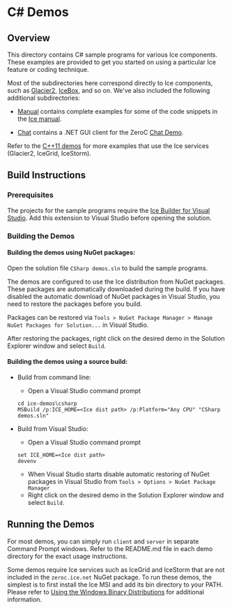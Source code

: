 # C# Demos

## Overview

This directory contains C# sample programs for various Ice components. These
examples are provided to get you started on using a particular Ice feature or
coding technique.

Most of the subdirectories here correspond directly to Ice components, such as
[Glacier2](./Glacier2), [IceBox](./IceBox), and so on. We've also included the
following additional subdirectories:

- [Manual](./Manual) contains complete examples for some of the code snippets
in the [Ice manual][1].

- [Chat](./Chat) contains a .NET GUI client for the ZeroC [Chat Demo][2].

Refer to the [C++11 demos](../cpp11) for more examples that use the Ice services
(Glacier2, IceGrid, IceStorm).

## Build Instructions

### Prerequisites

The projects for the sample programs require the [Ice Builder for Visual Studio][3].
Add this extension to Visual Studio before opening the solution.

### Building the Demos

#### Building the demos using NuGet packages:

Open the solution file `CSharp demos.sln` to build the sample programs.

The demos are configured to use the Ice distribution from NuGet packages. These
packages are automatically downloaded during the build. If you have disabled the
automatic download of NuGet packages in Visual Studio, you need to restore the
packages before you build.

Packages can be restored via `Tools > NuGet Package Manager > Manage NuGet
Packages for Solution...` in Visual Studio.

After restoring the packages, right click on the desired demo in the Solution
Explorer window and select `Build`.

#### Building the demos using a source build:

- Build from command line:
  * Open a Visual Studio command prompt
  ```
  cd ice-demos\csharp
  MSBuild /p:ICE_HOME=<Ice dist path> /p:Platform="Any CPU" "CSharp demos.sln"
  ```

- Build from Visual Studio:
  * Open a Visual Studio command prompt
  ```
  set ICE_HOME=<Ice dist path>
  devenv
  ```

  * When Visual Studio starts disable automatic restoring of NuGet packages in
    Visual Studio from `Tools > Options > NuGet Package Manager`
  * Right click on the desired demo in the Solution Explorer window and select
    `Build`.

## Running the Demos

For most demos, you can simply run `client` and `server` in separate Command
Prompt windows.  Refer to the README.md file in each demo directory for the
exact usage instructions.

Some demos require Ice services such as IceGrid and IceStorm that are not
included in the `zeroc.ice.net` NuGet package. To run these demos, the simplest
is to first install the Ice MSI and add its bin directory to your PATH. Please
refer to [Using the Windows Binary Distributions][4] for additional information.

[1]: https://doc.zeroc.com/display/Ice37/Ice+Manual
[2]: https://zeroc.com/chat/index.html
[3]: https://github.com/zeroc-ice/ice-builder-visualstudio
[4]: https://doc.zeroc.com/display/Rel/Using+the+Windows+Binary+Distributions+for+Ice+3.7.0
